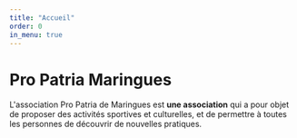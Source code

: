 ```yaml
---
title: "Accueil"
order: 0
in_menu: true
---
```

# Pro Patria Maringues

L'association Pro Patria de Maringues est **une association** qui a pour objet de proposer des activités sportives et culturelles, et de permettre à toutes les personnes de découvrir de nouvelles pratiques. 